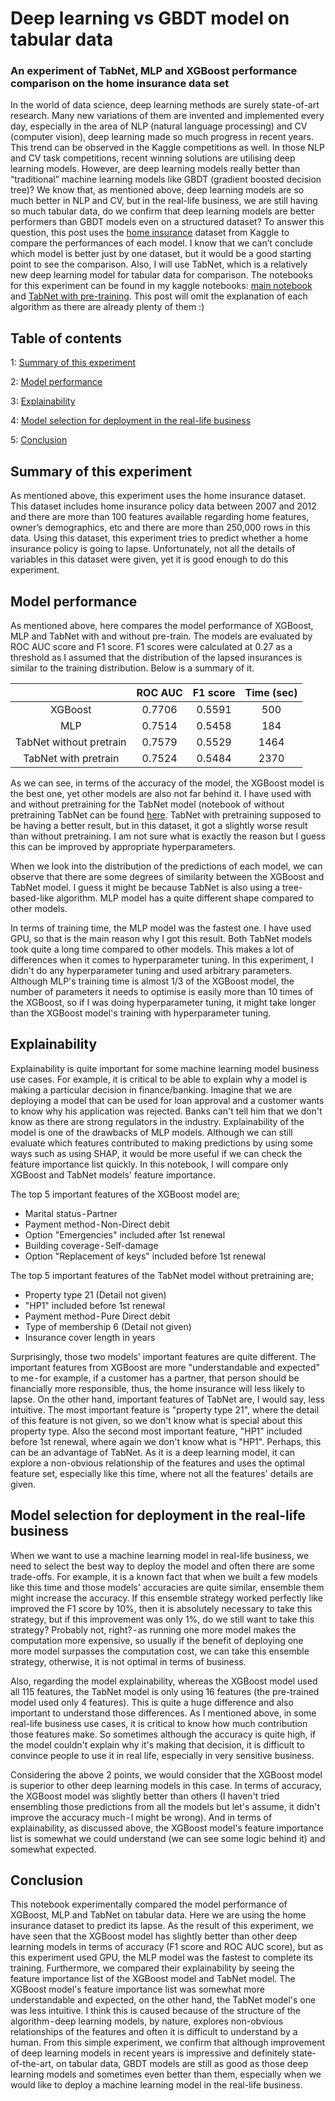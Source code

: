 # Deep learning vs GBDT model on tabular data
### An experiment of TabNet, MLP and XGBoost performance comparison on the home insurance data set

In the world of data science, deep learning methods are surely state-of-art research. Many new variations of them are invented and implemented every day, especially in the area of NLP (natural language processing) and CV (computer vision), deep learning made so much progress in recent years. This trend can be observed in the Kaggle competitions as well. In those NLP and CV task competitions, recent winning solutions are utilising deep learning models.
However, are deep learning models really better than “traditional” machine learning models like GBDT (gradient boosted decision tree)? We know that, as mentioned above, deep learning models are so much better in NLP and CV, but in the real-life business, we are still having so much tabular data, do we confirm that deep learning models are better performers than GBDT models even on a structured dataset? To answer this question, this post uses the [home insurance](https://www.kaggle.com/ycanario/home-insurance) dataset from Kaggle to compare the performances of each model. I know that we can’t conclude which model is better just by one dataset, but it would be a good starting point to see the comparison. Also, I will use TabNet, which is a relatively new deep learning model for tabular data for comparison.
The notebooks for this experiment can be found in my kaggle notebooks: [main notebook](https://www.kaggle.com/kyosukemorita/deep-learning-vs-gbdt-model-on-tabular-data) and [TabNet with pre-training](https://www.kaggle.com/kyosukemorita/home-insurance-pretrained-tabnet). This post will omit the explanation of each algorithm as there are already plenty of them :)

## Table of contents
1: [Summary of this experiment](#Summary-of-this-experiment)

2: [Model performance](#Model-performance)

3: [Explainability](#Explainability)

4: [Model selection for deployment in the real-life business](#Model-selection-for-deployment-in-the-real-life-business)

5: [Conclusion](#Conclusion)

## Summary of this experiment
As mentioned above, this experiment uses the home insurance dataset. This dataset includes home insurance policy data between 2007 and 2012 and there are more than 100 features available regarding home features, owner’s demographics, etc and there are more than 250,000 rows in this data. Using this dataset, this experiment tries to predict whether a home insurance policy is going to lapse. Unfortunately, not all the details of variables in this dataset were given, yet it is good enough to do this experiment.

## Model performance
As mentioned above, here compares the model performance of XGBoost, MLP and TabNet with and without pre-train. The models are evaluated by ROC AUC score and F1 score. F1 scores were calculated at 0.27 as a threshold as I assumed that the distribution of the lapsed insurances is similar to the training distribution. Below is a summary of it.

|                         	| ROC AUC 	| F1 score 	| Time (sec) 	|
|:-----------------------:	|:-------:	|:--------:	|:----------:	|
|         XGBoost         	|  0.7706 	|  0.5591  	|     500    	|
|           MLP           	|  0.7514 	|  0.5458  	|     184    	|
| TabNet without pretrain 	|  0.7579 	|  0.5529  	|    1464    	|
|   TabNet with pretrain  	|  0.7524 	|  0.5484  	|    2370    	|

As we can see, in terms of the accuracy of the model, the XGBoost model is the best one, yet other models are also not far behind it. I have used with and without pretraining for the TabNet model (notebook of without pretraining TabNet can be found [here](https://www.kaggle.com/kyosukemorita/home-insurance-pretrained-tabnet). TabNet with pretraining supposed to be having a better result, but in this dataset, it got a slightly worse result than without pretraining. I am not sure what is exactly the reason but I guess this can be improved by appropriate hyperparameters.

When we look into the distribution of the predictions of each model, we can observe that there are some degrees of similarity between the XGBoost and TabNet model. I guess it might be because TabNet is also using a tree-based-like algorithm. MLP model has a quite different shape compared to other models.

In terms of training time, the MLP model was the fastest one. I have used GPU, so that is the main reason why I got this result. Both TabNet models took quite a long time compared to other models. This makes a lot of differences when it comes to hyperparameter tuning. In this experiment, I didn't do any hyperparameter tuning and used arbitrary parameters. Although MLP's training time is almost 1/3 of the XGBoost model, the number of parameters it needs to optimise is easily more than 10 times of the XGBoost, so if I was doing hyperparameter tuning, it might take longer than the XGBoost model's training with hyperparameter tuning.


## Explainability

Explainability is quite important for some machine learning model business use cases. For example, it is critical to be able to explain why a model is making a particular decision in finance/banking. Imagine that we are deploying a model that can be used for loan approval and a customer wants to know why his application was rejected. Banks can't tell him that we don't know as there are strong regulators in the industry.
Explainability of the model is one of the drawbacks of MLP models. Although we can still evaluate which features contributed to making predictions by using some ways such as using SHAP, it would be more useful if we can check the feature importance list quickly. In this notebook, I will compare only XGBoost and TabNet models' feature importance.

The top 5 important features of the XGBoost model are;

- Marital status - Partner
- Payment method - Non-Direct debit
- Option "Emergencies" included after 1st renewal
- Building coverage - Self-damage
- Option "Replacement of keys" included before 1st renewal

The top 5 important features of the TabNet model without pretraining are;

- Property type 21 (Detail not given)
- "HP1" included before 1st renewal
- Payment method - Pure Direct debit
- Type of membership 6 (Detail not given)
- Insurance cover length in years

Surprisingly, those two models' important features are quite different. The important features from XGBoost are more "understandable and expected" to me - for example, if a customer has a partner, that person should be financially more responsible, thus, the home insurance will less likely to lapse. On the other hand, important features of TabNet are, I would say, less intuitive. The most important feature is "property type 21", where the detail of this feature is not given, so we don't know what is special about this property type. Also the second most important feature, "HP1" included before 1st renewal, where again we don't know what is "HP1". Perhaps, this can be an advantage of TabNet. As it is a deep learning model, it can explore a non-obvious relationship of the features and uses the optimal feature set, especially like this time, where not all the features' details are given.


## Model selection for deployment in the real-life business

When we want to use a machine learning model in real-life business, we need to select the best way to deploy the model and often there are some trade-offs. For example, it is a known fact that when we built a few models like this time and those models' accuracies are quite similar, ensemble them might increase the accuracy. If this ensemble strategy worked perfectly like improved the F1 score by 10%, then it is absolutely necessary to take this strategy, but if this improvement was only 1%, do we still want to take this strategy? Probably not, right? - as running one more model makes the computation more expensive, so usually if the benefit of deploying one more model surpasses the computation cost, we can take this ensemble strategy, otherwise, it is not optimal in terms of business.

Also, regarding the model explainability, whereas the XGBoost model used all 115 features, the TabNet model is only using 16 features (the pre-trained model used only 4 features). This is quite a huge difference and also important to understand those differences. As I mentioned above, in some real-life business use cases, it is critical to know how much contribution those features make. So sometimes although the accuracy is quite high, if the model couldn't explain why it's making that decision, it is difficult to convince people to use it in real life, especially in very sensitive business.

Considering the above 2 points, we would consider that the XGBoost model is superior to other deep learning models in this case. In terms of accuracy, the XGBoost model was slightly better than others (I haven't tried ensembling those predictions from all the models but let's assume, it didn't improve the accuracy much - I might be wrong). And in terms of explainability, as discussed above, the XGBoost model's feature importance list is somewhat we could understand (we can see some logic behind it) and somewhat expected.

## Conclusion

This notebook experimentally compared the model performance of XGBoost, MLP and TabNet on tabular data. Here we are using the home insurance dataset to predict its lapse. As the result of this experiment, we have seen that the XGBoost model has slightly better than other deep learning models in terms of accuracy (F1 score and ROC AUC score), but as this experiment used GPU, the MLP model was the fastest to complete its training. Furthermore, we compared their explainability by seeing the feature importance list of the XGBoost model and TabNet model. The XGBoost model's feature importance list was somewhat more understandable and expected, on the other hand, the TabNet model's one was less intuitive. I think this is caused because of the structure of the algorithm - deep learning models, by nature, explores non-obvious relationships of the features and often it is difficult to understand by a human. From this simple experiment, we confirm that although improvement of deep learning models in recent years is impressive and definitely state-of-the-art, on tabular data, GBDT models are still as good as those deep learning models and sometimes even better than them, especially when we would like to deploy a machine learning model in the real-life business.